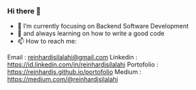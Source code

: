 <!--
![Reinhard's github stats](https://github-readme-stats.vercel.app/api?username=reinhardjs&show_icons=true&theme=dark)
[![Top Langs](https://github-readme-stats.vercel.app/api/top-langs/?username=reinhardjs&layout=compact)](https://github.com/reinhardjs/README.md)
-->

### Hi there 👋
<!--
**Reinhardjs/reinhardjs** is a ✨ _special_ ✨ repository because its `README.md` (this file) appears on your GitHub profile.
- 🔭 I’m currently working on ...
- 👯 I’m looking to collaborate on ...
- 🤔 I’m looking for help with ...
- 💬 Ask me about Android Development
-->

- 🔭 I’m currently focusing on Backend Software Development
- 🌱 and always learning on how to write a good code
- 📫 How to reach me:

Email : reinhardjsilalahi@gmail.com
Linkedin : https://id.linkedin.com/in/reinhardjsilalahi
Portofolio : https://reinhardjs.github.io/portofolio
Medium : https://medium.com/@reinhardjsilalahi

<!--
- 😄 Pronouns: ...
- ⚡ Fun fact: ...
-->
